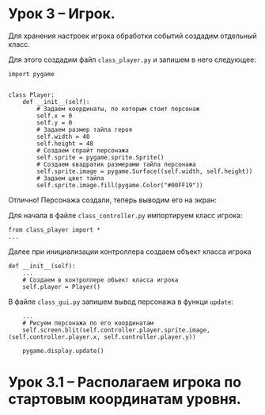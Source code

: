 # Урок 3 – Игрок.
Для хранения настроек игрока обработки событий создадим отдельный класс.

Для этого создадим файл `class_player.py` и запишем в него следующее:


    import pygame

    
    class Player:
        def __init__(self):
            # Задаем координаты, по которым стоит персонаж
            self.x = 0
            self.y = 0
            # Задаем размер тайла героя
            self.width = 40
            self.height = 48
            # Создаем спрайт персонажа
            self.sprite = pygame.sprite.Sprite()
            # Создаем квадратик размерами тайла персонажа
            self.sprite.image = pygame.Surface((self.width, self.height))
            # Задаем цвет тайла
            self.sprite.image.fill(pygame.Color("#00FF19"))

Отлично! Персонажа создали, теперь выводим его на экран:

Для начала в файле `class_controller.py` импортируем класс игрока:

    from class_player import *
    ...

Далее при инициализации контроллера создаем объект класса игрока

    def __init__(self):
        ...
        # Создаем в контроллере объект класса игрока
        self.player = Player()

В файле `class_gui.py` запишем вывод персонажа в функци `update`:

        ...
        # Рисуем персонажа по его координатам
        self.screen.blit(self.controller.player.sprite.image, (self.controller.player.x, self.controller.player.y))

        pygame.display.update()

# Урок 3.1 – Располагаем игрока по стартовым координатам уровня.


